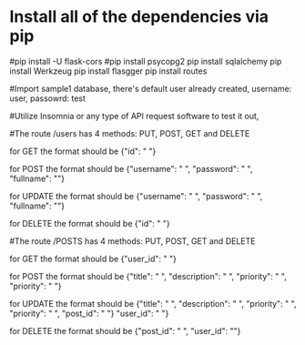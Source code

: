 # Install all of the dependencies via pip 
#pip install -U flask-cors
#pip install psycopg2
pip install sqlalchemy
pip install Werkzeug
pip install flasgger
pip install routes

#Import sample1 database, there's  default user already created, username: user, passowrd: test

#Utilize Insomnia or any type of API request software to test it out, 

#The route /users has 4 methods: PUT, POST, GET and DELETE

for GET the format should be {"id": " "}

for POST the format should be {"username": " ", 
                                "password": " ",
                                "fullname": ""}

for UPDATE the format should be {"username": " ", 
                                "password": " ",
                                "fullname": ""}

for DELETE the format should be {"id": " "}       


#The route /POSTS has 4 methods: PUT, POST, GET and DELETE

for GET the format should be {"user_id": " "}

for POST the format should be {"title": " ", 
                                "description": " ",
                                "priority": " ",
                                "priority": " "}

for UPDATE the format should be {"title": " ", 
                                "description": " ",
                                "priority": " ",
                                "priority": " ",
                                "post_id": " "}
                                "user_id": " "}

for DELETE the format should be {"post_id": " ",
                                "user_id": ""}   
